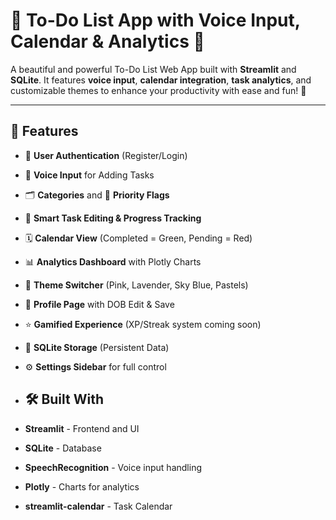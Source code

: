 # 📝 To-Do List App with Voice Input, Calendar & Analytics 🎯

A beautiful and powerful To-Do List Web App built with **Streamlit** and **SQLite**. It features **voice input**, **calendar integration**, **task analytics**, and customizable themes to enhance your productivity with ease and fun! 💫

---

## 🚀 Features

- 👤 **User Authentication** (Register/Login)
- 🎤 **Voice Input** for Adding Tasks
- 🗂️ **Categories** and 🚩 **Priority Flags**
- 🧠 **Smart Task Editing & Progress Tracking**
- 🗓️ **Calendar View** (Completed = Green, Pending = Red)
- 📊 **Analytics Dashboard** with Plotly Charts
- 🎨 **Theme Switcher** (Pink, Lavender, Sky Blue, Pastels)
- 👤 **Profile Page** with DOB Edit & Save
- ⭐ **Gamified Experience** (XP/Streak system coming soon)
- 💾 **SQLite Storage** (Persistent Data)
- ⚙️ **Settings Sidebar** for full control
- 
  ## 🛠️ Built With

- **Streamlit** - Frontend and UI
- **SQLite** - Database
- **SpeechRecognition** - Voice input handling
- **Plotly** - Charts for analytics
- **streamlit-calendar** - Task Calendar
